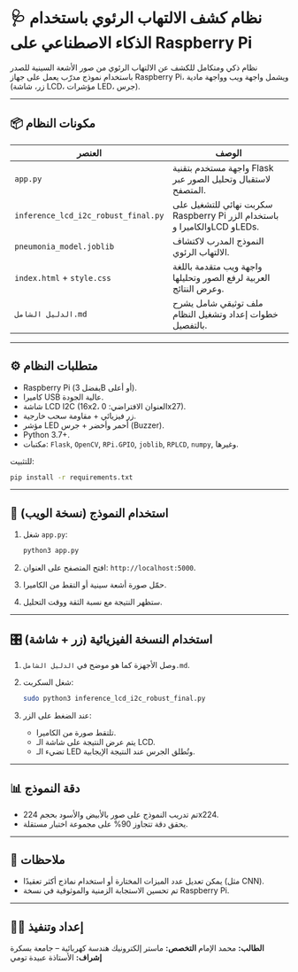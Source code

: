 
# 🩺 نظام كشف الالتهاب الرئوي باستخدام الذكاء الاصطناعي على Raspberry Pi

نظام ذكي ومتكامل للكشف عن الالتهاب الرئوي من صور الأشعة السينية للصدر باستخدام نموذج مدرّب يعمل على جهاز Raspberry Pi، ويشمل واجهة ويب وواجهة مادية (زر، شاشة LCD، مؤشرات LED، جرس).

---

## 📦 مكونات النظام

| العنصر | الوصف |
|--------|-------|
| `app.py` | واجهة مستخدم بتقنية Flask لاستقبال وتحليل الصور عبر المتصفح. |
| `inference_lcd_i2c_robust_final.py` | سكربت نهائي للتشغيل على Raspberry Pi باستخدام الزر والكاميرا وLCD وLEDs. |
| `pneumonia_model.joblib` | النموذج المدرب لاكتشاف الالتهاب الرئوي. |
| `index.html` + `style.css` | واجهة ويب متقدمة باللغة العربية لرفع الصور وتحليلها وعرض النتائج. |
| `الدليل الشامل.md` | ملف توثيقي شامل يشرح خطوات إعداد وتشغيل النظام بالتفصيل. |

---

## ⚙️ متطلبات النظام

- Raspberry Pi (يفضل 3B أو أعلى).
- كاميرا USB عالية الجودة.
- شاشة LCD I2C (16x2، العنوان الافتراضي: 0x27).
- زر فيزيائي + مقاومة سحب خارجية.
- مؤشر LED أحمر وأخضر + جرس (Buzzer).
- Python 3.7+.
- مكتبات: `Flask`, `OpenCV`, `RPi.GPIO`, `joblib`, `RPLCD`, `numpy`, وغيرها.

للتثبيت:

```bash
pip install -r requirements.txt
````

---

## 🧠 استخدام النموذج (نسخة الويب)

1. شغل `app.py`:

   ```bash
   python3 app.py
   ```
2. افتح المتصفح على العنوان: `http://localhost:5000`.
3. حمّل صورة أشعة سينية أو التقط من الكاميرا.
4. ستظهر النتيجة مع نسبة الثقة ووقت التحليل.

---

## 🎛️ استخدام النسخة الفيزيائية (زر + شاشة)

1. وصل الأجهزة كما هو موضح في `الدليل الشامل.md`.
2. شغل السكربت:

   ```bash
   sudo python3 inference_lcd_i2c_robust_final.py
   ```
3. عند الضغط على الزر:

   * تلتقط صورة من الكاميرا.
   * يتم عرض النتيجة على شاشة الـ LCD.
   * تضيء الـ LED وتُطلق الجرس عند النتيجة الإيجابية.

---

## 📊 دقة النموذج

* تم تدريب النموذج على صور بالأبيض والأسود بحجم 224x224.
* يحقق دقة تتجاوز 90% على مجموعة اختبار مستقلة.

---

## 📌 ملاحظات

* يمكن تعديل عدد الميزات المختارة أو استخدام نماذج أكثر تعقيدًا (مثل CNN).
* تم تحسين الاستجابة الزمنية والموثوقية في نسخة Raspberry Pi.

---

## 👨‍💻 إعداد وتنفيذ

**الطالب:** محمد الإمام
**التخصص:** ماستر إلكترونيك هندسة كهربائية – جامعة بسكرة
**إشراف:** الأستاذة عبيدة تومي
